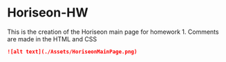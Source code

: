 # Horiseon-HW
This is the creation of the Horiseon main page for homework 1.
Comments are made in the HTML and CSS

```md
![alt text](./Assets/HoriseonMainPage.png)
```
